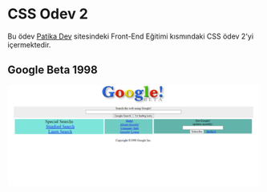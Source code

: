# CSS Odev 2

Bu ödev [Patika Dev](https://app.patika.dev/moduller/css/odev2) sitesindeki Front-End Eğitimi kısmındaki CSS ödev 2'yi içermektedir.

## Google Beta 1998
![GitHub](img/googlebeta.png)
